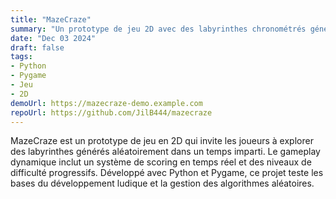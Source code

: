 ```yaml
---
title: "MazeCraze"
summary: "Un prototype de jeu 2D avec des labyrinthes chronométrés générés aléatoirement."
date: "Dec 03 2024"
draft: false
tags:
- Python
- Pygame
- Jeu
- 2D
demoUrl: https://mazecraze-demo.example.com
repoUrl: https://github.com/JilB444/mazecraze
---
```


MazeCraze est un prototype de jeu en 2D qui invite les joueurs à explorer des labyrinthes générés aléatoirement dans un temps imparti. Le gameplay dynamique inclut un système de scoring en temps réel et des niveaux de difficulté progressifs. Développé avec Python et Pygame, ce projet teste les bases du développement ludique et la gestion des algorithmes aléatoires.
